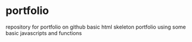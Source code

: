 # portfolio
repository for portfolio on github
basic html skeleton portfolio 
using some basic javascripts and functions
